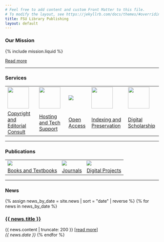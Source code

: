 ```yaml
---
# Feel free to add content and custom Front Matter to this file.
# To modify the layout, see https://jekyllrb.com/docs/themes/#overriding-theme-defaults
title: FSU Library Publishing
layout: default
---
```


### Our Mission

{% include mission.liquid %}

[Read more](/about)

<hr/>

### Services
<div id="services">
<table>
  <tr>
    <td>
      <img class="logo" src="{{ site.baseurl }}/assets/images/logos/copyright2.png" height="70px" width="70px"/>
    </td>
    <td>
      <img class="logo" src="{{ site.baseurl }}/assets/images/logos/network2.png" height="70px" width="70px"/>
    </td>
    <td>
      <img class="logo" src="{{ site.baseurl }}/assets/images/logos/OpenAccess.png"/>
    </td>
    <td>
      <img class="logo" src="{{ site.baseurl }}/assets/images/logos/bookIcon.png" height="70px" width="70px"/>
    </td>
    <td>
      <img class="logo" src="{{ site.baseurl }}/assets/images/logos/DHweb.png" height="70px" width="70px"/>
    </td>
  </tr>
    <td>
      <a href="">Copyright and Editorial Consult</a>
    </td>
    <td>
      <a href="">Hosting and Tech Support</a>
    </td>
    <td>
      <a href="">Open Access</a>
    </td>
    <td>
      <a href="">Indexing and Preservation</a>
    </td>
    <td>
      <a href="">Digital Scholarship</a>
    </td>
  <tr>
  </tr>
</table>
</div>

<hr/>

### Publications
<div id="publications">

<table>
  <tr>
    <td>
      <img class="publications" src="{{ site.baseurl }}/assets/images/books-oer/bookSVP.jpg"/>
    </td>
    <td>
      <img class="publications" src="{{ site.baseurl }}/assets/images/journals/journalOWL.png"/>
    </td>
    <td>
      <img class="publications" src="{{ site.baseurl }}/assets/images/projects/projILSecolo.jpg"/>
    </td>
  </tr>
  <tr>
    <td><a href="books-oer">Books and Textbooks</a></td>
    <td><a href="journals">Journals</a></td>
    <td><a href="projects">Digital Projects</a></td>
  </tr>
</table>

</div>

<hr/>

### News
<div id="news">

{% assign news_by_date = site.news | sort = "date" | reverse %}
{% for news in news_by_date %}
<h3><a href="{{ news.permalink }}">{{ news.title }}</a></h3>
{{ news.content | truncate: 200 }} <a href="{{ news.permalink }}">[read more]</a><br/>
<em>{{ news.date }}</em>
{% endfor %}
</div>





